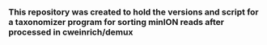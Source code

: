 ### This repository was created to hold the versions and script for a taxonomizer program for sorting minION reads after processed in cweinrich/demux
